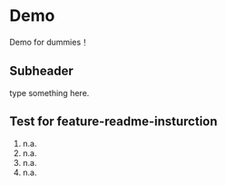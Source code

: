 # Demo
Demo for dummies！

## Subheader
type something here.

## Test for feature-readme-insturction
1. n.a.
2. n.a.
3. n.a.
4. n.a.